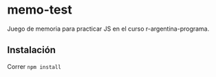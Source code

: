 # memo-test

Juego de memoria para practicar JS en el curso r-argentina-programa.

## Instalación

Correr `npm install`
